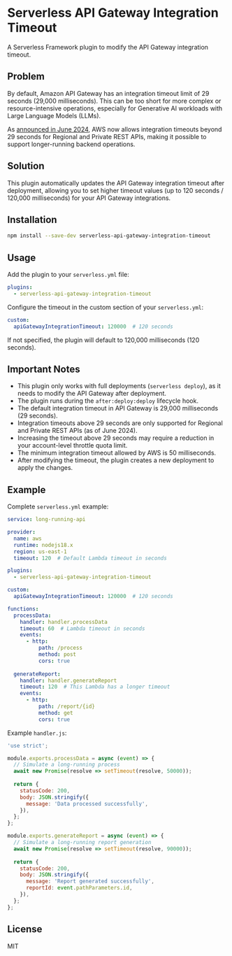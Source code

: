 # Serverless API Gateway Integration Timeout

A Serverless Framework plugin to modify the API Gateway integration timeout.

## Problem

By default, Amazon API Gateway has an integration timeout limit of 29 seconds (29,000 milliseconds). This can be too short for more complex or resource-intensive operations, especially for Generative AI workloads with Large Language Models (LLMs).

As [announced in June 2024](https://aws.amazon.com/about-aws/whats-new/2024/06/amazon-api-gateway-integration-timeout-limit-29-seconds/), AWS now allows integration timeouts beyond 29 seconds for Regional and Private REST APIs, making it possible to support longer-running backend operations.

## Solution

This plugin automatically updates the API Gateway integration timeout after deployment, allowing you to set higher timeout values (up to 120 seconds / 120,000 milliseconds) for your API Gateway integrations.

## Installation

```bash
npm install --save-dev serverless-api-gateway-integration-timeout
```

## Usage

Add the plugin to your `serverless.yml` file:

```yaml
plugins:
  - serverless-api-gateway-integration-timeout
```

Configure the timeout in the custom section of your `serverless.yml`:

```yaml
custom:
  apiGatewayIntegrationTimeout: 120000  # 120 seconds
```

If not specified, the plugin will default to 120,000 milliseconds (120 seconds).

## Important Notes

- This plugin only works with full deployments (`serverless deploy`), as it needs to modify the API Gateway after deployment.
- The plugin runs during the `after:deploy:deploy` lifecycle hook.
- The default integration timeout in API Gateway is 29,000 milliseconds (29 seconds).
- Integration timeouts above 29 seconds are only supported for Regional and Private REST APIs (as of June 2024).
- Increasing the timeout above 29 seconds may require a reduction in your account-level throttle quota limit.
- The minimum integration timeout allowed by AWS is 50 milliseconds.
- After modifying the timeout, the plugin creates a new deployment to apply the changes.

## Example

Complete `serverless.yml` example:

```yaml
service: long-running-api

provider:
  name: aws
  runtime: nodejs18.x
  region: us-east-1
  timeout: 120  # Default Lambda timeout in seconds

plugins:
  - serverless-api-gateway-integration-timeout

custom:
  apiGatewayIntegrationTimeout: 120000  # 120 seconds

functions:
  processData:
    handler: handler.processData
    timeout: 60  # Lambda timeout in seconds
    events:
      - http:
          path: /process
          method: post
          cors: true
  
  generateReport:
    handler: handler.generateReport
    timeout: 120  # This Lambda has a longer timeout
    events:
      - http:
          path: /report/{id}
          method: get
          cors: true
```

Example `handler.js`:

```javascript
'use strict';

module.exports.processData = async (event) => {
  // Simulate a long-running process
  await new Promise(resolve => setTimeout(resolve, 50000));
  
  return {
    statusCode: 200,
    body: JSON.stringify({
      message: 'Data processed successfully',
    }),
  };
};

module.exports.generateReport = async (event) => {
  // Simulate a long-running report generation
  await new Promise(resolve => setTimeout(resolve, 90000));
  
  return {
    statusCode: 200,
    body: JSON.stringify({
      message: 'Report generated successfully',
      reportId: event.pathParameters.id,
    }),
  };
};
```

## License

MIT